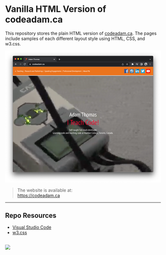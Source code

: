 # Vanilla HTML Version of codeadam.ca

This repository stores the plain HTML version of [codeadam.ca](https://codeadam.ca). The pages include samples of each different layout style using HTML, CSS, and w3.css.

![codeadam.ca](_readme/screenshot-codeadam.png)

> The website is available at:  
> https://codeadam.ca

---

## Repo Resources

- [Visual Studio Code](https://code.visualstudio.com/)
- [w3.css](https://www.w3schools.com/w3css/defaulT.asp)

<br>
<a href="https://codeadam.ca">
<img src="https://cdn.codeadam.ca/images@1.0.0/codeadam-logo-coloured-horizontal.png" width="200">
</a>
